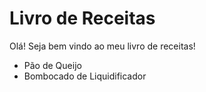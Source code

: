 # Livro de Receitas #

Olá! Seja bem vindo ao meu livro de receitas!

* Pão de Queijo
* Bombocado de Liquidificador

